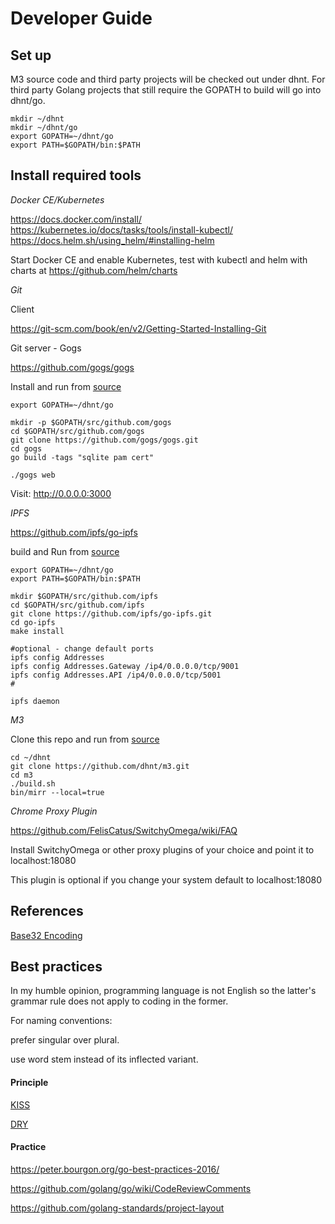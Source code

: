 # Developer Guide

## Set up

M3 source code and third party projects will be checked out under dhnt.
For third party Golang projects that still require the GOPATH to build will go into dhnt/go.

```
mkdir ~/dhnt
mkdir ~/dhnt/go
export GOPATH=~/dhnt/go
export PATH=$GOPATH/bin:$PATH
```

## Install required tools

*Docker CE/Kubernetes*

https://docs.docker.com/install/
https://kubernetes.io/docs/tasks/tools/install-kubectl/
https://docs.helm.sh/using_helm/#installing-helm

Start Docker CE and enable Kubernetes,
test with kubectl and helm with charts at https://github.com/helm/charts


*Git*

Client

https://git-scm.com/book/en/v2/Getting-Started-Installing-Git

Git server - Gogs

https://github.com/gogs/gogs

Install and run from [source](https://gogs.io/docs/installation/install_from_source.html)

```
export GOPATH=~/dhnt/go

mkdir -p $GOPATH/src/github.com/gogs
cd $GOPATH/src/github.com/gogs
git clone https://github.com/gogs/gogs.git
cd gogs
go build -tags "sqlite pam cert"

./gogs web
```

Visit: http://0.0.0.0:3000


*IPFS*

https://github.com/ipfs/go-ipfs

build and Run from [source](https://github.com/ipfs/go-ipfs#development)

```
export GOPATH=~/dhnt/go
export PATH=$GOPATH/bin:$PATH

mkdir $GOPATH/src/github.com/ipfs
cd $GOPATH/src/github.com/ipfs
git clone https://github.com/ipfs/go-ipfs.git
cd go-ipfs
make install

#optional - change default ports
ipfs config Addresses
ipfs config Addresses.Gateway /ip4/0.0.0.0/tcp/9001
ipfs config Addresses.API /ip4/0.0.0.0/tcp/5001
#

ipfs daemon
```

*M3*

Clone this repo and run from [source](https://github.com/dhnt/m3.git)

```
cd ~/dhnt
git clone https://github.com/dhnt/m3.git
cd m3
./build.sh
bin/mirr --local=true

```



*Chrome Proxy Plugin*

https://github.com/FelisCatus/SwitchyOmega/wiki/FAQ

Install SwitchyOmega or other proxy plugins of your choice
and point it to localhost:18080

This plugin is optional if you change your system default to localhost:18080

## References

[Base32 Encoding](http://www.crockford.com/wrmg/base32.html)

## Best practices 

In my humble opinion, programming language is not English so the latter's grammar rule does not apply to coding in the former.

For naming conventions:

prefer singular over plural.

use word stem instead of its inflected variant.


#### Principle
[KISS](https://en.wikipedia.org/wiki/KISS_principle)

[DRY](https://en.wikipedia.org/wiki/Don%27t_repeat_yourself)


#### Practice
https://peter.bourgon.org/go-best-practices-2016/

https://github.com/golang/go/wiki/CodeReviewComments

https://github.com/golang-standards/project-layout
